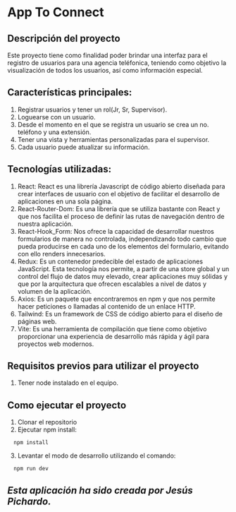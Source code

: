 # App To Connect

## Descripción del proyecto

Este proyecto tiene como finalidad poder brindar una interfaz para el registro de usuarios para una agencia teléfonica, teniendo como objetivo la visualización de todos los usuarios, así como información especial.

## Características principales:

1. Registrar usuarios y tener un rol(Jr, Sr, Supervisor).
2. Loguearse con un usuario.
3. Desde el momento en el que se registra un usuario se crea un no. teléfono y una extensión.
4. Tener una vista y herramientas personalizadas para el supervisor.
5. Cada usuario puede atualizar su información.

## Tecnologías utilizadas:

1. React: React es una librería Javascript de código abierto diseñada para crear interfaces de usuario con el objetivo de facilitar el desarrollo de aplicaciones en una sola página.
2. React-Router-Dom: Es una librería que se utiliza bastante con React y que nos facilita el proceso de definir las rutas de navegación dentro de nuestra aplicación.
3. React-Hook_Form: Nos ofrece la capacidad de desarrollar nuestros formularios de manera no controlada, independizando todo cambio que pueda producirse en cada uno de los elementos del formulario, evitando con ello renders innecesarios.
4. Redux: Es un contenedor predecible del estado de aplicaciones JavaScript. Esta tecnología nos permite, a partir de una store global y un control del flujo de datos muy elevado, crear aplicaciones muy sólidas y que por la arquitectura que ofrecen escalables a nivel de datos y volumen de la aplicación.
5. Axios: Es un paquete que encontraremos en npm y que nos permite hacer peticiones o llamadas al contenido de un enlace HTTP.
6. Tailwind: Es un framework de CSS de código abierto​ para el diseño de páginas web.
7. Vite: Es una herramienta de compilación que tiene como objetivo proporcionar una experiencia de desarrollo más rápida y ágil para proyectos web modernos.

## Requisitos previos para utilizar el proyecto

1. Tener node instalado en el equipo.

## Como ejecutar el proyecto

1. Clonar el repositorio
2. Ejecutar npm install:

```
  npm install
```

3. Levantar el modo de desarrollo utilizando el comando:

```
  npm run dev
```

## _Esta aplicación ha sido creada por Jesús Pichardo._
